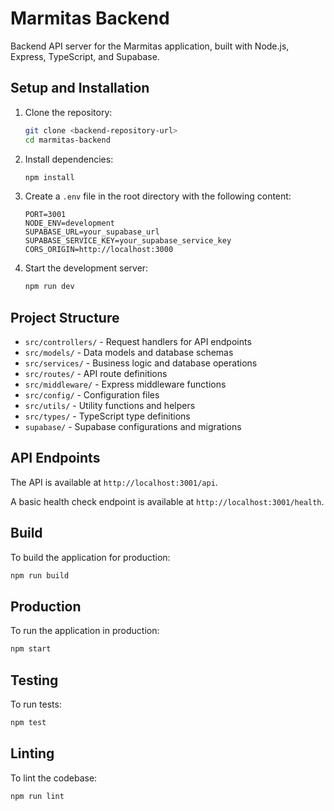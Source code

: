 # Marmitas Backend

Backend API server for the Marmitas application, built with Node.js, Express, TypeScript, and Supabase.

## Setup and Installation

1. Clone the repository:
   ```bash
   git clone <backend-repository-url>
   cd marmitas-backend
   ```

2. Install dependencies:
   ```bash
   npm install
   ```

3. Create a `.env` file in the root directory with the following content:
   ```
   PORT=3001
   NODE_ENV=development
   SUPABASE_URL=your_supabase_url
   SUPABASE_SERVICE_KEY=your_supabase_service_key
   CORS_ORIGIN=http://localhost:3000
   ```

4. Start the development server:
   ```bash
   npm run dev
   ```

## Project Structure

- `src/controllers/` - Request handlers for API endpoints
- `src/models/` - Data models and database schemas
- `src/services/` - Business logic and database operations
- `src/routes/` - API route definitions
- `src/middleware/` - Express middleware functions
- `src/config/` - Configuration files
- `src/utils/` - Utility functions and helpers
- `src/types/` - TypeScript type definitions
- `supabase/` - Supabase configurations and migrations

## API Endpoints

The API is available at `http://localhost:3001/api`.

A basic health check endpoint is available at `http://localhost:3001/health`.

## Build

To build the application for production:

```bash
npm run build
```

## Production

To run the application in production:

```bash
npm start
```

## Testing

To run tests:

```bash
npm test
```

## Linting

To lint the codebase:

```bash
npm run lint
``` 
